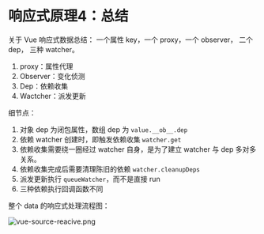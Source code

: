 # 响应式原理4：总结

关于 Vue 响应式数据总结： 一个属性 key，一个 proxy，一个 observer， 二个 dep， 三种 watcher。
1. proxy：属性代理
1. Observer：变化侦测
1. Dep：依赖收集
1. Wactcher：派发更新

细节点：
1. 对象 dep 为闭包属性，数组 dep 为 `value.__ob__.dep`
1. 依赖 watcher 创建时，即触发依赖收集 `watcher.get`
1. 依赖收集需要绕一圈经过 watcher 自身，是为了建立 watcher 与 dep 多对多关系。
1. 依赖收集完成后需要清理陈旧的依赖 `watcher.cleanupDeps`
1. 派发更新执行 `queueWatcher`，而不是直接 run
1. 三种依赖执行回调函数不同

整个 data 的响应式处理流程图：

![vue-source-reacive.png](../image/vue-source-reacive.png)